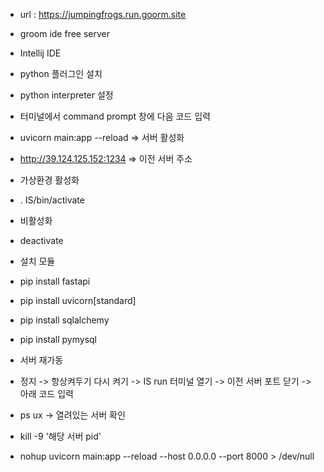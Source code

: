 - url : https://jumpingfrogs.run.goorm.site
- groom ide free server

- Intellij IDE
- python 플러그인 설치
- python interpreter 설정
- 터미널에서 command prompt 창에 다음 코드 입력
- uvicorn main:app --reload => 서버 활성화
- http://39.124.125.152:1234 => 이전 서버 주소

- 가상환경 활성화
- . IS/bin/activate
- 비활성화
- deactivate

- 설치 모듈
- pip install fastapi
- pip install uvicorn[standard]
- pip install sqlalchemy
- pip install pymysql


- 서버 재가동
- 정지 -> 항상켜두기 다시 켜기 -> IS run 터미널 열기 -> 이전 서버 포트 닫기 -> 아래 코드 입력
- ps ux -> 열려있는 서버 확인
- kill -9 '해당 서버 pid'
- nohup uvicorn main:app --reload --host 0.0.0.0 --port 8000 > /dev/null

